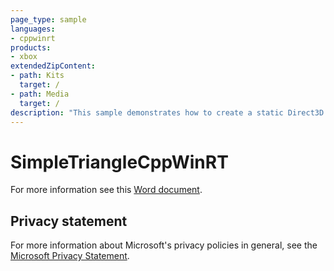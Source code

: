 ```yaml
---
page_type: sample
languages:
- cppwinrt
products:
- xbox
extendedZipContent:
- path: Kits
  target: /
- path: Media
  target: /
description: "This sample demonstrates how to create a static Direct3D 11 vertex buffer to render a triangle on screen on Xbox One in a C++/WinRT title."
---
```


# SimpleTriangleCppWinRT

For more information see this [Word document](https://github.com/microsoft/Xbox-ATG-Samples/blob/master/XDKSamples/IntroGraphics/SimpleTriangleCppWinRT/Readme.docx).

## Privacy statement

For more information about Microsoft's privacy policies in general, see the [Microsoft Privacy Statement](https://privacy.microsoft.com/privacystatement/).
